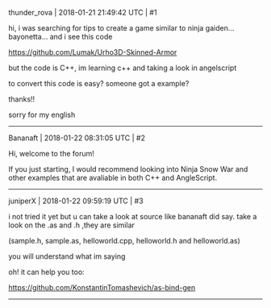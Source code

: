 thunder_rova | 2018-01-21 21:49:42 UTC | #1

hi, i was searching for tips to create a game similar to ninja gaiden... bayonetta... and i see this code

https://github.com/Lumak/Urho3D-Skinned-Armor

but the code is C++, im learning c++ and taking a look in angelscript

to convert this code is easy? someone got a example?

thanks!!

sorry for my english

-------------------------

Bananaft | 2018-01-22 08:31:05 UTC | #2

Hi, welcome to the forum!

If you just starting, I would recommend looking into Ninja Snow War and other examples that are avaliable in both C++ and AngleScript.

-------------------------

juniperX | 2018-01-22 09:59:19 UTC | #3

i not tried it yet but u can take a look at source like bananaft did say.
take a look on the .as and .h ,they are similar

(sample.h, sample.as, helloworld.cpp, helloworld.h and helloworld.as)

you will understand what im saying

oh! it can help you too:

https://github.com/KonstantinTomashevich/as-bind-gen

-------------------------

